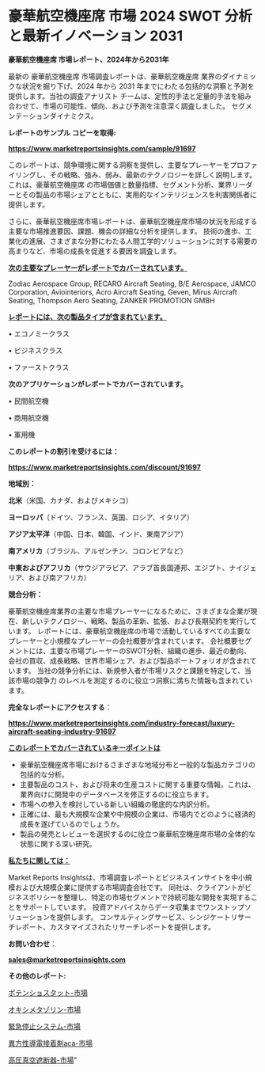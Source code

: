 # 豪華航空機座席 市場 2024 SWOT 分析と最新イノベーション 2031

<strong>豪華航空機座席 市場レポート、2024年から2031年</strong>

最新の 豪華航空機座席 市場調査レポートは、豪華航空機座席 業界のダイナミックな状況を掘り下げ、2024 年から 2031 年までにわたる包括的な洞察と予測を提供します。当社の調査アナリスト チームは、定性的手法と定量的手法を組み合わせて、市場の可能性、傾向、および予測を注意深く調査しました。 セグメンテーションダイナミクス。



<strong>レポートのサンプル コピーを取得:</strong> <a href=https://www.marketreportsinsights.com/sample/91697>

<strong><u>https://www.marketreportsinsights.com/sample/91697</u></strong></a>

このレポートは、競争環境に関する洞察を提供し、主要なプレーヤーをプロファイリングし、その戦略、強み、弱み、最新のテクノロジーを詳しく説明します。 これは、豪華航空機座席 の市場価値と数量指標、セグメント分析、業界リーダーとその製品の市場シェアとともに、実用的なインテリジェンスを利害関係者に提供します。

さらに、豪華航空機座席市場レポートは、豪華航空機座席市場の状況を形成する主要な市場推進要因、課題、機会の詳細な分析を提供します。 技術の進歩、工業化の進展、さまざまな分野にわたる人間工学的ソリューションに対する需要の高まりなど、市場の成長を促進する要因を調査します。



<strong><u>次の主要なプレーヤーがレポートでカバーされています。</u></strong>

Zodiac Aerospace Group, RECARO Aircraft Seating, B/E Aerospace, JAMCO Corporation, Aviointeriors, Acro Aircraft Seating, Geven, Mirus Aircraft Seating, Thompson Aero Seating, ZANKER PROMOTION GMBH



<strong><u><b>レポートには、次の製品タイプが含まれています。</b></u></strong>

• エコノミークラス

• ビジネスクラス

• ファーストクラス



<strong><b>次のアプリケーションがレポートでカバーされています。</b></strong>

• 民間航空機

• 商用航空機

• 軍用機



<strong><b>このレポートの割引を受けるには：</b></strong><a href=https://www.marketreportsinsights.com/discount/91697>

<strong><u>https://www.marketreportsinsights.com/discount/91697</u></strong></a>



<strong>地域別：</strong>



<strong>北米</strong>（米国、カナダ、およびメキシコ）



<strong>ヨーロッパ</strong>（ドイツ、フランス、英国、ロシア、イタリア）



<strong>アジア太平洋</strong>（中国、日本、韓国、インド、東南アジア）



<strong>南アメリカ</strong>（ブラジル、アルゼンチン、コロンビアなど）



<strong>中東およびアフリカ</strong>（サウジアラビア、アラブ首長国連邦、エジプト、ナイジェリア、および南アフリカ）



<strong>競合分析：</strong>

豪華航空機座席業界の主要な市場プレーヤーになるために、さまざまな企業が現在、新しいテクノロジー、戦略、製品の革新、拡張、および長期契約を実行しています。 レポートには、豪華航空機座席の市場で活動しているすべての主要なプレーヤーと小規模なプレーヤーの会社概要が含まれています。 会社概要セグメントには、主要な市場プレーヤーのSWOT分析、組織の進歩、最近の動向、会社の買収、成長戦略、世界市場シェア、および製品ポートフォリオが含まれています。 当社の競争分析には、新規参入者が市場リスクと課題を特定して、当該市場の競争力 のレベルを測定するのに役立つ洞察に満ちた情報も含まれています。



<strong>完全なレポートにアクセスする</strong>：

<a href=https://www.marketreportsinsights.com/industry-forecast/luxury-aircraft-seating-industry-91697>

<strong><u>https://www.marketreportsinsights.com/industry-forecast/luxury-aircraft-seating-industry-91697</u></strong></a>



<strong><u><b>このレポートでカバーされているキーポイントは</b></u></strong>
<ul>
  <li>豪華航空機座席市場におけるさまざまな地域分布と一般的な製品カテゴリの包括的な分析。</li>
  <li>主要製品のコスト、および将来の生産コストに関する重要な情報。これは、業界向けに開発中のデータベースを修正するのに役立ちます。</li>
  <li>市場への参入を検討している新しい組織の徹底的な内訳分析。</li>
  <li>正確には、最も大規模な企業や中規模の企業は、市場内でどのように経済的成長を遂げているのでしょうか。</li>
  <li>製品の発売とレビューを選択するのに役立つ豪華航空機座席市場の全体的な状態に関する深い研究。</li>
</ul>


<strong><u><b>私たちに関しては：</b></u></strong>

Market Reports Insightsは、市場調査レポートとビジネスインサイトを中小規模および大規模企業に提供する市場調査会社です。 同社は、クライアントがビジネスポリシーを整理し、特定の市場セグメントで持続可能な開発を実現することをサポートしています。 投資アドバイスからデータ収集までワンストップソリューションを提供します。 コンサルティングサービス、シンジケートリサーチレポート、カスタマイズされたリサーチレポートを提供します。



<strong><b>お問い合わせ</b></strong>：

<a href=mailto:sales@marketreportsinsights.com>

<strong><u>sales@marketreportsinsights.com</u></strong></a>



<strong>その他のレポート:</strong>

<a href=https://www.linkedin.com/pulse/ポテンショスタット-市場-2023-収益と成長ドライバー-2030-data-dive-discoveries-24-analysis-cfmif/>ポテンショスタット-市場</a>

<a href=https://www.linkedin.com/pulse/オキシメタゾリン-市場-2023-総利益と主要ベンダー-2030-data-dive-discoveries-24-analysis-2mzzf/>オキシメタゾリン-市場</a>

<a href=https://www.linkedin.com/pulse/緊急停止システム-市場-2030-年までの需要に焦点を当てた-2023-年調査レポート-pr-news-hub-g4kjf/>緊急停止システム-市場</a>

<a href=https://www.linkedin.com/pulse/異方性導電接着剤aca-市場-2023-新興市場-将来の動向と市場需要-y0azf/>異方性導電接着剤aca-市場</a>

<a href=https://www.linkedin.com/pulse/高圧真空遮断器-市場-2023-推進要因と成長機会-2030-analytics-achievers-24-analysis-ilcjf/>高圧真空遮断器-市場</a>"
